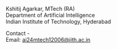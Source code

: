 Kshitij Agarkar, MTech (RA) \
Department of Artificial Intelligence \
Indian Institute of Technology, Hyderabad

Contact - \
Email: ai24mtech12006@iith.ac.in
